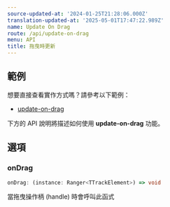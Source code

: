 ```yaml
---
source-updated-at: '2024-01-25T21:28:06.000Z'
translation-updated-at: '2025-05-01T17:47:22.989Z'
name: Update On Drag
route: /api/update-on-drag
menu: API
title: 拖曳時更新
---
```

## 範例
想要直接查看實作方式嗎？請參考以下範例：

- [update-on-drag](../../examples/react/update-on-drag)

下方的 API 說明將描述如何使用 **update-on-drag** 功能。

## 選項

### onDrag

```ts
onDrag: (instance: Ranger<TTrackElement>) => void
```
當拖曳操作柄 (handle) 時會呼叫此函式
